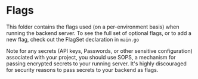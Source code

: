 # Flags

This folder contains the flags used (on a per-environment basis)
when running the backend server. To see the full set of optional flags,
or to add a new flag, check out the FlagSet declaration in `main.go`

Note for any secrets (API keys, Passwords, or other sensitive 
configuration) associated with your project, you should use SOPS,
a mechanism for passing encrypted secrets to your running server. It's
highly discouraged for security reasons to pass secrets to your backend
as flags.
